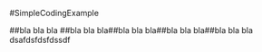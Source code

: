 #SimpleCodingExample


##bla bla bla
##bla bla bla##bla bla bla##bla bla bla##bla bla bla
dsafdsfdsfdssdf
